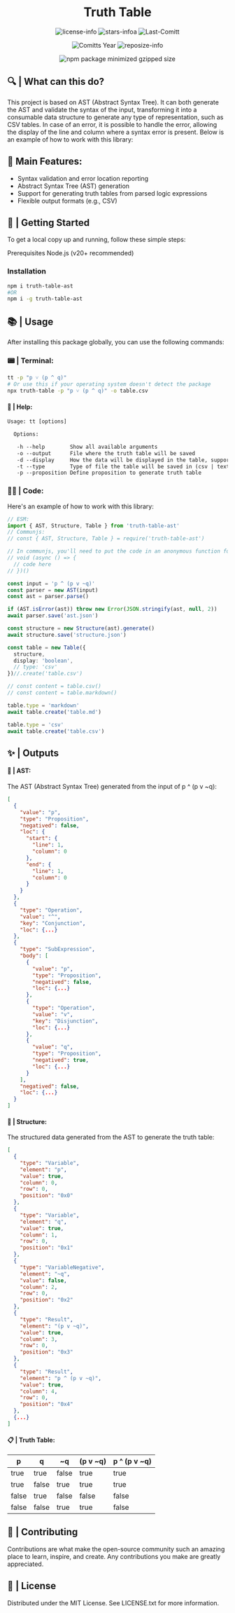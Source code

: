 <div align="center">

# Truth Table

![license-info](https://img.shields.io/github/license/Ashu11-A/Truth-Table?style=for-the-badge&colorA=302D41&colorB=f9e2af&logoColor=f9e2af)
![stars-infoa](https://img.shields.io/github/stars/Ashu11-A/Truth-Table?colorA=302D41&colorB=f9e2af&style=for-the-badge)
![Last-Comitt](https://img.shields.io/github/last-commit/Ashu11-A/Truth-Table?style=for-the-badge&colorA=302D41&colorB=b4befe)

![Comitts Year](https://img.shields.io/github/commit-activity/y/Ashu11-A/Truth-Table?style=for-the-badge&colorA=302D41&colorB=f9e2af&logoColor=f9e2af&authorFilter=Ashu11-A&label=COMMIT+ACTIVITY)
![reposize-info](https://img.shields.io/github/languages/code-size/Ashu11-A/Truth-Table?style=for-the-badge&colorA=302D41&colorB=90dceb)

![npm package minimized gzipped size](https://img.shields.io/bundlejs/size/truth-table-ast?style=for-the-badge&colorA=302D41&colorB=3ac97b)

</div>

## 🔍 | What can this do?

This project is based on AST (Abstract Syntax Tree). It can both generate the AST and validate the syntax of the input, transforming it into a consumable data structure to generate any type of representation, such as CSV tables. In case of an error, it is possible to handle the error, allowing the display of the line and column where a syntax error is present. Below is an example of how to work with this library:

## 💫 Main Features:

- Syntax validation and error location reporting
- Abstract Syntax Tree (AST) generation
- Support for generating truth tables from parsed logic expressions
- Flexible output formats (e.g., CSV)


## 🚀 | Getting Started
To get a local copy up and running, follow these simple steps:

Prerequisites
Node.js (v20+ recommended)

### Installation
```sh
npm i truth-table-ast
#OR
npm i -g truth-table-ast
```

## 📚 | Usage
After installing this package globally, you can use the following commands:
### 📟 | Terminal:

```sh
tt -p "p ˅ (p ^ q)"
# Or use this if your operating system doesn't detect the package
npx truth-table -p "p ˅ (p ^ q)" -o table.csv
```

#### 📄 | Help:

```txt
Usage: tt [options]

  Options:

   -h --help        Show all available arguments
   -o --output      File where the truth table will be saved
   -d --display     How the data will be displayed in the table, supports: boolean, number
   -t --type        Type of file the table will be saved in (csv | text)
   -p --proposition Define proposition to generate truth table
```

### 👨‍💻 | Code:
Here's an example of how to work with this library:
```ts
// ESM:
import { AST, Structure, Table } from 'truth-table-ast'
// Communjs:
// const { AST, Structure, Table } = require('truth-table-ast')

// In communjs, you'll need to put the code in an anonymous function for the asynchronous functions to work
// void (async () => {
  // code here
// })()

const input = 'p ^ (p v ~q)'
const parser = new AST(input)
const ast = parser.parse()

if (AST.isError(ast)) throw new Error(JSON.stringify(ast, null, 2))
await parser.save('ast.json')

const structure = new Structure(ast).generate()
await structure.save('structure.json')

const table = new Table({
  structure,
  display: 'boolean',
  // type: 'csv'
})//.create('table.csv')

// const content = table.csv()
// const content = table.markdown()

table.type = 'markdown'
await table.create('table.md')

table.type = 'csv'
await table.create('table.csv')
```

## ✨ | Outputs

#### 📜 | AST:
The AST (Abstract Syntax Tree) generated from the input of p ^ (p v ~q):
```json
[
  {
    "value": "p",
    "type": "Proposition",
    "negatived": false,
    "loc": {
      "start": {
        "line": 1,
        "column": 0
      },
      "end": {
        "line": 1,
        "column": 0
      }
    }
  },
  {
    "type": "Operation",
    "value": "^",
    "key": "Conjunction",
    "loc": {...}
  },
  {
    "type": "SubExpression",
    "body": [
      {
        "value": "p",
        "type": "Proposition",
        "negatived": false,
        "loc": {...}
      },
      {
        "type": "Operation",
        "value": "v",
        "key": "Disjunction",
        "loc": {...}
      },
      {
        "value": "q",
        "type": "Proposition",
        "negatived": true,
        "loc": {...}
      }
    ],
    "negatived": false,
    "loc": {...}
  }
]
```

#### 📃 | Structure:
The structured data generated from the AST to generate the truth table:
```json
[
  {
    "type": "Variable",
    "element": "p",
    "value": true,
    "column": 0,
    "row": 0,
    "position": "0x0"
  },
  {
    "type": "Variable",
    "element": "q",
    "value": true,
    "column": 1,
    "row": 0,
    "position": "0x1"
  },
  {
    "type": "VariableNegative",
    "element": "~q",
    "value": false,
    "column": 2,
    "row": 0,
    "position": "0x2"
  },
  {
    "type": "Result",
    "element": "(p v ~q)",
    "value": true,
    "column": 3,
    "row": 0,
    "position": "0x3"
  },
  {
    "type": "Result",
    "element": "p ^ (p v ~q)",
    "value": true,
    "column": 4,
    "row": 0,
    "position": "0x4"
  },
  {...}
]
```

#### 📋 | Truth Table:
|     p      |     q      |     ~q     |  (p v ~q)  |p ^ (p v ~q)|
|------------|------------|------------|------------|------------|
|    true    |    true    |   false    |    true    |    true    |
|    true    |   false    |    true    |    true    |    true    |
|   false    |    true    |   false    |   false    |   false    |
|   false    |   false    |    true    |    true    |   false    |

## 🤝 | Contributing
Contributions are what make the open-source community such an amazing place to learn, inspire, and create. Any contributions you make are greatly appreciated.

## 📝 | License
Distributed under the MIT License. See LICENSE.txt for more information.
